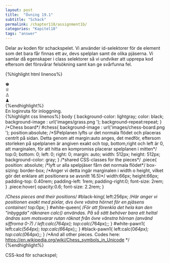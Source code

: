 ```yaml
---
layout: post
title:  "Övning 19.1"
subtitle: "Schack"
permalink: /chapter118/assignment1b/
categories: "Kapitel18"
tags: "answer"
---
```

Delar av koden för schackspelet. Vi använder id-selektorer för de element som det bara får finnas ett av, devs spelplan samt de olika pjäserna. Vi samlar då egenskaper i class selektorer så vi undviker att upprepa kod eftersom det försvårar felsökning samt kan ge svårfunna fel.


{%highlight html linenos%}
<!--Mer HTML ovan.-->
<body>
  <!-- Innehåll som ska visas i en webbläsare anges här -->
  <div id="chess">
  <div class="piece" id="black-king">&#9818;</div>
  <div class="piece" id="white-queen">&#9813;</div>
  <div class="piece" id="white-pawn1">&#9817;</div>
  <div class="piece" id="black-pawn1">&#9823;</div>
  <!--all other pieces-->
  </div>
</body>
<!--kod för resten av sidan-->
{%endhighlight%}
<figcaption>En loginruta för inloggning.</figcaption>
{%highlight css linenos%}
body {
  background-color: lightgray;
  color: black;
  background-image : url('images/grass.png ');
  background-repeat:repeat;
}
/*Chess board*/
#chess{
  background-image : url('images/chess-board.png ');
  position:absolute; /*SPelplanen lyfts ur det normala flödet och placeras centrlt på sidan.
  Detta genom att margin:auto anges, det medför, eftersom storleken på spelplanen är angiven exakt och
  top, bottom,right och left är 0, att marginalen, för att hitta en kompromiss placerar spelplanen i mitten*/
  top:0;
  bottom: 0;
  left: 0;
  right: 0;
  margin: auto;
  width: 512px;
  height: 512px;
  background-color: gray;
}
/*shared CSS-classes for the pieces*/
.piece{
  position: absolute; /*lyft ur alla spelpjäser fårn det normala flödet*/
  box-sizing: border-box; /*Anger vi detta ingär marginalen i width o height,
  vilket gör det enklare att positionera se avsnitt 16.5)*/
  width:66px;
  height:66px;
  padding-top: 0.40rem;
  padding-left: 1rem;
  padding-right:0;
  font-size: 2rem;
}
.piece:hover{
  opacity:0.6;
  font-size: 2.2rem;
}

/*Chess pieces and their positions*/
#black-king{
  left:256px; /*Här anger vi positionen exakt med pixlar, dvs övre västra hörnet för en pjäsens container*/
  top:0px;
}
#white-queen{
  /*För att förenkla det hela kan den "inbyggda" räknaren calc() användas.
  På så sätt behöver bara ett heltal ändras som motsvarar rutan räknat från övre vänstra hörnan
  (använd siffrorna 0-7) */
  left:calc(7*64px);
  top:calc(7*64px);;
}
#white-pawn1{
  left:calc(5*64px);
  top:calc(6*64px);;
}
#black-pawn1{
  left:calc(0*64px);
  top:calc(0*64px);;
}
/*And all other pieces. Codes here: https://en.wikipedia.org/wiki/Chess_symbols_in_Unicode */
{%endhighlight%}
<figcaption>CSS-kod för schackspel;</figcaption>

